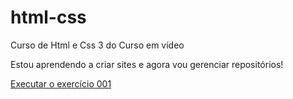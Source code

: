 # html-css
Curso de Html e Css 3 do Curso em vídeo

Estou aprendendo a criar sites e agora vou gerenciar repositórios!

<a href="https://devkauagm.github.io/html-css/Excercícios/ex001/">Executar o exercício 001</a>